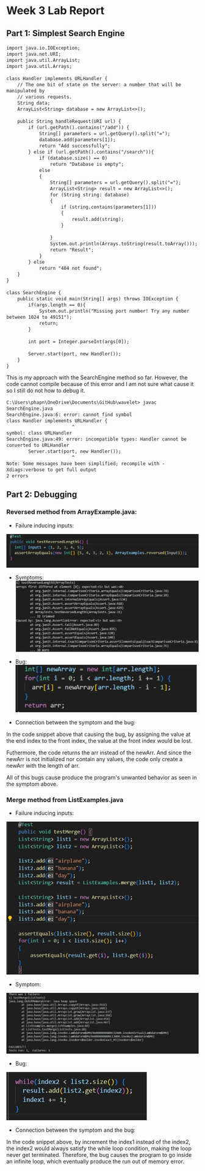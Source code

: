 # Week 3 Lab Report
## Part 1: Simplest Search Engine

    import java.io.IOException;
    import java.net.URI;
    import java.util.ArrayList;
    import java.util.Arrays;

    class Handler implements URLHandler {
        // The one bit of state on the server: a number that will be manipulated by
        // various requests.
        String data;
        ArrayList<String> database = new ArrayList<>();

        public String handleRequest(URI url) {
            if (url.getPath().contains("/add")) {
                String[] parameters = url.getQuery().split("=");
                database.add(parameters[1]);
                return "Add successfully";
            } else if (url.getPath().contains("/search")){
                if (database.size() == 0)
                    return "Database is empty";
                else
                {
                    String[] parameters = url.getQuery().split("=");
                    ArrayList<String> result = new ArrayList<>();
                    for (String string: database)
                    {
                        if (string.contains(parameters[1]))
                        {
                            result.add(string);
                        }

                    }
                    System.out.println(Arrays.toString(result.toArray()));
                    return "Result";
                }
            } else 
                return "404 not found";            
        }
    }

    class SearchEngine {
        public static void main(String[] args) throws IOException {
            if(args.length == 0){
                System.out.println("Missing port number! Try any number between 1024 to 49151");
                return;
            }

            int port = Integer.parseInt(args[0]);

            Server.start(port, new Handler());
        }
    }

This is my approach with the SearchEngine method so far. However, the code cannot compile because of this error and I am not sure what cause it so I still do not how to debug it. 

    C:\Users\phapn\OneDrive\Documents\GitHub\wavelet> javac SearchEngine.java
    SearchEngine.java:6: error: cannot find symbol
    class Handler implements URLHandler {
                            ^
    symbol: class URLHandler
    SearchEngine.java:49: error: incompatible types: Handler cannot be converted to URLHandler
            Server.start(port, new Handler());
                            ^
    Note: Some messages have been simplified; recompile with -Xdiags:verbose to get full output
    2 errors

## Part 2: Debugging
### Reversed method from ArrayExample.java:
* Failure inducing inputs:

![image](reversed_failing_input.jpg)

* Symptoms: 
![image](reversed_symptom.jpg)

* Bug:
![image](reversed_bug.jpg)

* Connection between the symptom and the bug: 

In the code snippet above that causing the bug, by assigning the value at the end index to the front index, the value at the front index would be lost. 

Futhermore, the code returns the arr instead of the newArr. And since the newArr is not initialized nor contain any values, the code only create a newArr with the length of arr. 

All of this bugs cause produce the program's unwanted behavior as seen in the symptom above. 

### Merge method from ListExamples.java

* Failure inducing inputs:

![image](merge_failure_input.jpg)

* Symptom:

![image](merge_symptom.jpg)

* Bug:

![image](merge_bug.jpg)

* Connection between the symptom and the bug: 

In the code snippet above, by increment the index1 instead of the index2, the index2 would always satisfy the while loop condition, making the loop never get terminated. Therefore, the bug causes the program to go inside an infinite loop, which eventually produce the run out of memory error.